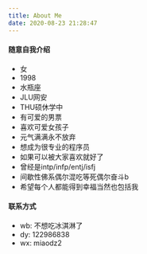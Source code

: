 ```yaml
---
title: About Me
date: 2020-08-23 21:28:47
---
```

#### 随意自我介绍
- 女
- 1998
- 水瓶座
- JLU网安
- THU硕休学中
- 有可爱的男票
- 喜欢可爱女孩子
- 元气满满永不放弃
- 想成为很专业的程序员
- 如果可以被大家喜欢就好了
- 曾经是intp/infp/entj/isfj
- 间歇性佛系偶尔混吃等死偶尔奋斗b
- 希望每个人都能得到幸福当然也包括我


#### 联系方式
- wb: 不想吃冰淇淋了
- dy: 122986838
- wx: miaodz2
